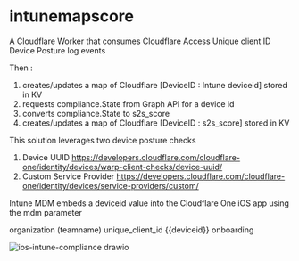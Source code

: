 # intunemapscore

A Cloudflare Worker that consumes Cloudflare Access Unique client ID Device Posture log events

Then :

1. creates/updates a map of Cloudflare [DeviceID : Intune deviceid] stored in KV
2. requests compliance.State from Graph API for a device id
3. converts compliance.State to s2s_score
4. creates/updates a map of Cloudflare [DeviceID : s2s_score] stored in KV



This solution leverages two device posture checks 

1. Device UUID https://developers.cloudflare.com/cloudflare-one/identity/devices/warp-client-checks/device-uuid/
2. Custom Service Provider https://developers.cloudflare.com/cloudflare-one/identity/devices/service-providers/custom/


Intune MDM embeds a deviceid value into the Cloudflare One iOS app using the mdm parameter 

<dict>
    <key>organization</key>
    <string>(teamname)</teamname></string>
    <key>unique_client_id</key>
    <string>{{deviceid}}</string>
   <key>onboarding</key>
  <false/>
</dict>


![ios-intune-compliance drawio](https://github.com/user-attachments/assets/8325e68d-66ae-4530-a50c-868edb242a1f)



